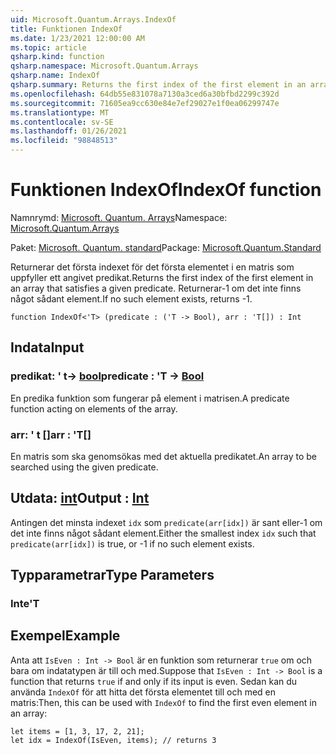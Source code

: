 ```yaml
---
uid: Microsoft.Quantum.Arrays.IndexOf
title: Funktionen IndexOf
ms.date: 1/23/2021 12:00:00 AM
ms.topic: article
qsharp.kind: function
qsharp.namespace: Microsoft.Quantum.Arrays
qsharp.name: IndexOf
qsharp.summary: Returns the first index of the first element in an array that satisfies a given predicate. If no such element exists, returns -1.
ms.openlocfilehash: 64db55e831078a7130a3ced6a30bfbd2299c392d
ms.sourcegitcommit: 71605ea9cc630e84e7ef29027e1f0ea06299747e
ms.translationtype: MT
ms.contentlocale: sv-SE
ms.lasthandoff: 01/26/2021
ms.locfileid: "98848513"
---
```

# <a name="indexof-function"></a><span data-ttu-id="59a4a-102">Funktionen IndexOf</span><span class="sxs-lookup"><span data-stu-id="59a4a-102">IndexOf function</span></span>

<span data-ttu-id="59a4a-103">Namnrymd: [Microsoft. Quantum. Arrays](xref:Microsoft.Quantum.Arrays)</span><span class="sxs-lookup"><span data-stu-id="59a4a-103">Namespace: [Microsoft.Quantum.Arrays](xref:Microsoft.Quantum.Arrays)</span></span>

<span data-ttu-id="59a4a-104">Paket: [Microsoft. Quantum. standard](https://nuget.org/packages/Microsoft.Quantum.Standard)</span><span class="sxs-lookup"><span data-stu-id="59a4a-104">Package: [Microsoft.Quantum.Standard](https://nuget.org/packages/Microsoft.Quantum.Standard)</span></span>


<span data-ttu-id="59a4a-105">Returnerar det första indexet för det första elementet i en matris som uppfyller ett angivet predikat.</span><span class="sxs-lookup"><span data-stu-id="59a4a-105">Returns the first index of the first element in an array that satisfies a given predicate.</span></span> <span data-ttu-id="59a4a-106">Returnerar-1 om det inte finns något sådant element.</span><span class="sxs-lookup"><span data-stu-id="59a4a-106">If no such element exists, returns -1.</span></span>

```qsharp
function IndexOf<'T> (predicate : ('T -> Bool), arr : 'T[]) : Int
```


## <a name="input"></a><span data-ttu-id="59a4a-107">Indata</span><span class="sxs-lookup"><span data-stu-id="59a4a-107">Input</span></span>

### <a name="predicate--t---bool"></a><span data-ttu-id="59a4a-108">predikat: ' t-> [bool](xref:microsoft.quantum.lang-ref.bool)</span><span class="sxs-lookup"><span data-stu-id="59a4a-108">predicate : 'T -> [Bool](xref:microsoft.quantum.lang-ref.bool)</span></span>

<span data-ttu-id="59a4a-109">En predika funktion som fungerar på element i matrisen.</span><span class="sxs-lookup"><span data-stu-id="59a4a-109">A predicate function acting on elements of the array.</span></span>


### <a name="arr--t"></a><span data-ttu-id="59a4a-110">arr: ' t []</span><span class="sxs-lookup"><span data-stu-id="59a4a-110">arr : 'T[]</span></span>

<span data-ttu-id="59a4a-111">En matris som ska genomsökas med det aktuella predikatet.</span><span class="sxs-lookup"><span data-stu-id="59a4a-111">An array to be searched using the given predicate.</span></span>



## <a name="output--int"></a><span data-ttu-id="59a4a-112">Utdata: [int](xref:microsoft.quantum.lang-ref.int)</span><span class="sxs-lookup"><span data-stu-id="59a4a-112">Output : [Int](xref:microsoft.quantum.lang-ref.int)</span></span>

<span data-ttu-id="59a4a-113">Antingen det minsta indexet `idx` som `predicate(arr[idx])` är sant eller-1 om det inte finns något sådant element.</span><span class="sxs-lookup"><span data-stu-id="59a4a-113">Either the smallest index `idx` such that `predicate(arr[idx])` is true, or -1 if no such element exists.</span></span>

## <a name="type-parameters"></a><span data-ttu-id="59a4a-114">Typparametrar</span><span class="sxs-lookup"><span data-stu-id="59a4a-114">Type Parameters</span></span>

### <a name="t"></a><span data-ttu-id="59a4a-115">Inte</span><span class="sxs-lookup"><span data-stu-id="59a4a-115">'T</span></span>



## <a name="example"></a><span data-ttu-id="59a4a-116">Exempel</span><span class="sxs-lookup"><span data-stu-id="59a4a-116">Example</span></span>

<span data-ttu-id="59a4a-117">Anta att `IsEven : Int -> Bool` är en funktion som returnerar `true` om och bara om indatatypen är till och med.</span><span class="sxs-lookup"><span data-stu-id="59a4a-117">Suppose that `IsEven : Int -> Bool` is a function that returns `true` if and only if its input is even.</span></span> <span data-ttu-id="59a4a-118">Sedan kan du använda `IndexOf` för att hitta det första elementet till och med en matris:</span><span class="sxs-lookup"><span data-stu-id="59a4a-118">Then, this can be used with `IndexOf` to find the first even element in an array:</span></span>

```qsharp
let items = [1, 3, 17, 2, 21];
let idx = IndexOf(IsEven, items); // returns 3
```